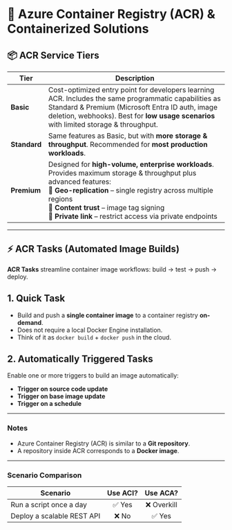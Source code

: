 # 🐳 Azure Container Registry (ACR) & Containerized Solutions

## 📦 ACR Service Tiers

| Tier     | Description |
|----------|-------------|
| **Basic** | Cost-optimized entry point for developers learning ACR. Includes the same programmatic capabilities as Standard & Premium (Microsoft Entra ID auth, image deletion, webhooks). Best for **low usage scenarios** with limited storage & throughput. |
| **Standard** | Same features as Basic, but with **more storage & throughput**. Recommended for **most production workloads**. |
| **Premium** | Designed for **high-volume, enterprise workloads**. Provides maximum storage & throughput plus advanced features: <br> 🔹 **Geo-replication** – single registry across multiple regions <br> 🔹 **Content trust** – image tag signing <br> 🔹 **Private link** – restrict access via private endpoints |

---

## ⚡ ACR Tasks (Automated Image Builds)

**ACR Tasks** streamline container image workflows: build → test → push → deploy.  

## 1. Quick Task
- Build and push a **single container image** to a container registry **on-demand**.
- Does not require a local Docker Engine installation.
- Think of it as `docker build` + `docker push` in the cloud.

## 2. Automatically Triggered Tasks
Enable one or more triggers to build an image automatically:

- **Trigger on source code update**
- **Trigger on base image update**
- **Trigger on a schedule**

---

### Notes
- Azure Container Registry (ACR) is similar to a **Git repository**.
- A repository inside ACR corresponds to a **Docker image**.

---

### Scenario Comparison

| Scenario                  | Use ACI? | Use ACA? |
|----------------------------|:--------:|:--------:|
| Run a script once a day    | ✅ Yes   | ❌ Overkill |
| Deploy a scalable REST API | ❌ No    | ✅ Yes |
